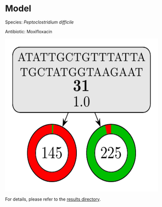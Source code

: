 
# Model

Species: *Peptoclostridium difficile*

Antibiotic: Moxifloxacin

<img src="./model.png" width=500 height=500 />

For details, please refer to the [results directory](../../../../../results/cart_b/peptoclostridium%20difficile/moxifloxacin/repeat_9/).

